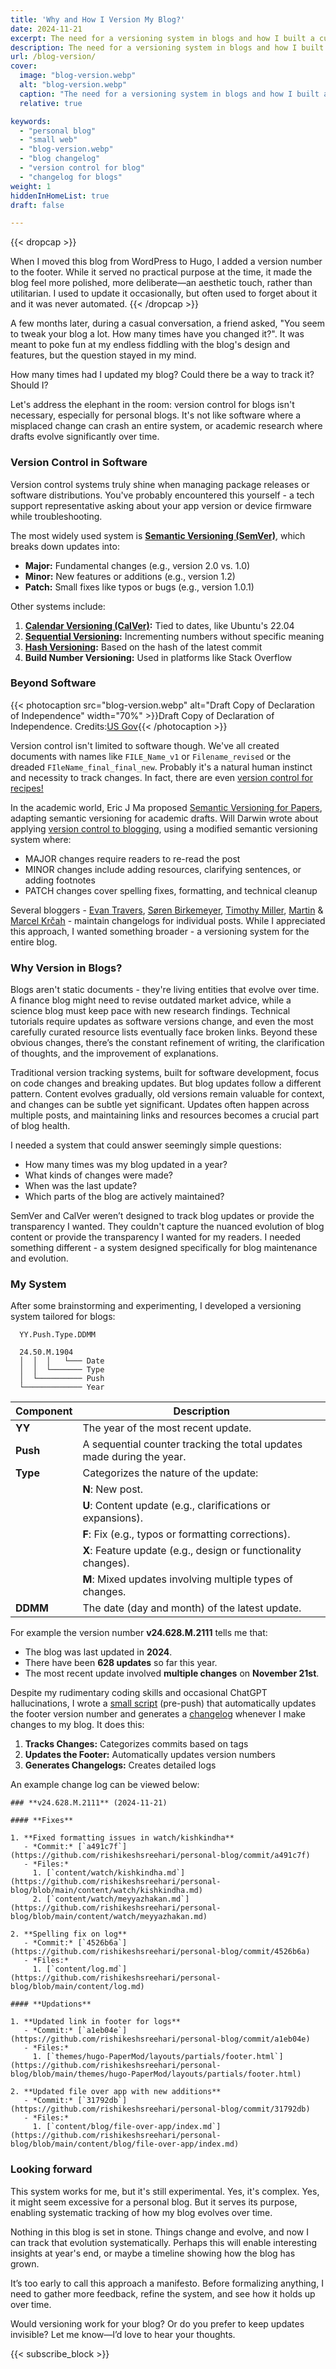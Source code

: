 ```yaml
---
title: 'Why and How I Version My Blog?'
date: 2024-11-21
excerpt: The need for a versioning system in blogs and how I built a custom approach to track and log my blog's evolution.
description: The need for a versioning system in blogs and how I built a custom approach to track and log my blog's evolution.
url: /blog-version/
cover:
  image: "blog-version.webp"
  alt: "blog-version.webp"
  caption: "The need for a versioning system in blogs and how I built a custom approach to track and log my blog's evolution."
  relative: true

keywords:
  - "personal blog"
  - "small web"
  - "blog-version.webp"
  - "blog changelog"
  - "version control for blog"
  - "changelog for blogs"
weight: 1
hiddenInHomeList: true
draft: false

---
```


{{< dropcap >}}

When I moved this blog from WordPress to Hugo, I added a version number to the footer. While it served no practical purpose at the time, it made the blog feel more polished, more deliberate—an aesthetic touch, rather than utilitarian. I used to update it occasionally, but often used to forget about it and it was never automated.
{{< /dropcap >}}

A few months later, during a casual conversation, a friend asked, "You seem to tweak your blog a lot. How many times have you changed it?". It was meant to poke fun at my endless fiddling with the blog's design and features, but the question stayed in my mind. 

How many times had I updated my blog?
Could there be a way to track it? 
Should I?

Let's address the elephant in the room: version control for blogs isn't necessary, especially for personal blogs. It's not like software where a misplaced change can crash an entire system, or academic research where drafts evolve significantly over time.

### Version Control in Software

Version control systems truly shine when managing package releases or software distributions. You've probably encountered this yourself - a tech support representative asking about your app version or device firmware while troubleshooting.

The most widely used system is **[Semantic Versioning (SemVer)](https://semver.org/)**, which breaks down updates into:

- **Major:** Fundamental changes (e.g., version 2.0 vs. 1.0)
- **Minor:** New features or additions (e.g., version 1.2)
- **Patch:** Small fixes like typos or bugs (e.g., version 1.0.1)

Other systems include:

1. **[Calendar Versioning (CalVer)](https://calver.org/):** Tied to dates, like Ubuntu's 22.04
2. **[Sequential Versioning](https://fastercapital.com/keyword/sequential-versioning.html):** Incrementing numbers without specific meaning
3. **[Hash Versioning](https://miniscruff.github.io/hashver/):** Based on the hash of the latest commit
4. **Build Number Versioning:** Used in platforms like Stack Overflow

### Beyond Software

{{< photocaption src="blog-version.webp" alt="Draft Copy of Declaration of Independence" width="70%" >}}Draft Copy of Declaration of Independence. Credits:[US Gov](https://www.nps.gov/articles/independence-declarationdraft.htm){{< /photocaption >}}


Version control isn't limited to software though. We've all created documents with names like `FILE_Name_v1` or `Filename_revised` or the dreaded `FIleName_final_final_new`. Probably it's a natural human instinct and necessity to track changes. In fact, there are even [version control for recipes!](https://cogs-well-inc.helpscoutdocs.com/article/230-what-is-a-recipe-version)

In the academic world, Eric J Ma proposed [Semantic Versioning for Papers](https://ericmjl.github.io/blog/2015/4/3/semantic-versioning-for-papers-a-manifesto/), adapting semantic versioning for academic drafts. Will Darwin wrote about applying [version control to blogging](https://willdarwin.com/writing/vcs), using a modified semantic versioning system where:
- MAJOR changes require readers to re-read the post
- MINOR changes include adding resources, clarifying sentences, or adding footnotes
- PATCH changes cover spelling fixes, formatting, and technical cleanup

Several bloggers - [Evan Travers](https://evantravers.com/articles/2019/11/08/using-git-to-generate-a-changelog-for-your-blog/), [Søren Birkemeyer](https://annualbeta.com/blog/a-changelog-for-my-blog-posts/), [Timothy Miller](https://timothymiller.dev/posts/2020/adding-a-changelog-to-my-11ty-blog/), [Martin](https://www.tempertemper.net/blog/version-control-for-articles-and-blog-posts) & [Marcel Krčah](https://marcel.is/post-changelog/) - maintain changelogs for individual posts. While I appreciated this approach, I wanted something broader - a versioning system for the entire blog.

### Why Version in Blogs?

Blogs aren't static documents - they're living entities that evolve over time. A finance blog might need to revise outdated market advice, while a science blog must keep pace with new research findings. Technical tutorials require updates as software versions change, and even the most carefully curated resource lists eventually face broken links. Beyond these obvious changes, there’s the constant refinement of writing, the clarification of thoughts, and the improvement of explanations.

Traditional version tracking systems, built for software development, focus on code changes and breaking updates. But blog updates follow a different pattern. Content evolves gradually, old versions remain valuable for context, and changes can be subtle yet significant. Updates often happen across multiple posts, and maintaining links and resources becomes a crucial part of blog health.

I needed a system that could answer seemingly simple questions: 
- How many times was my blog updated in a year?
- What kinds of changes were made? 
- When was the last update? 
- Which parts of the blog are actively maintained? 


SemVer and CalVer weren’t designed to track blog updates or provide the transparency I wanted. They couldn't capture the nuanced evolution of blog content or provide the transparency I wanted for my readers. I needed something different - a system designed specifically for blog maintenance and evolution.

### My System

After some brainstorming and experimenting, I developed a versioning system tailored for blogs:

```
  YY.Push.Type.DDMM

  24.50.M.1904
  │  │  │   └─── Date
  │  │  └─────── Type
  │  └────────── Push
  └───────────── Year

```

| **Component** | **Description**                                                                 |
|---------------|---------------------------------------------------------------------------------|
| **YY**        | The year of the most recent update.                                             |
| **Push**      | A sequential counter tracking the total updates made during the year.           |
| **Type**      | Categorizes the nature of the update:                                           |
|               | **N**: New post.                                                               |
|               | **U**: Content update (e.g., clarifications or expansions).                    |
|               | **F**: Fix (e.g., typos or formatting corrections).                            |
|               | **X**: Feature update (e.g., design or functionality changes).                 |
|               | **M**: Mixed updates involving multiple types of changes.                      |
| **DDMM**      | The date (day and month) of the latest update.                                  |


For example the version number **v24.628.M.2111** tells me that:

- The blog was last updated in **2024**.
- There have been **628 updates** so far this year.
- The most recent update involved **multiple changes** on **November 21st**.

Despite my rudimentary coding skills and occasional ChatGPT hallucinations, I wrote a [small script](https://github.com/rishikeshsreehari/personal-blog/blob/main/scripts/pre_push.py)
(pre-push) that automatically updates the footer version number and generates a [changelog](/log) whenever I make changes to my blog. It does this:

1. **Tracks Changes:** Categorizes commits based on tags
2. **Updates the Footer:** Automatically updates version numbers
3. **Generates Changelogs:** Creates detailed logs


An example change log can be viewed below:

```
### **v24.628.M.2111** (2024-11-21)

#### **Fixes**

1. **Fixed formatting issues in watch/kishkindha**  
   - *Commit:* [`a491c7f`](https://github.com/rishikeshsreehari/personal-blog/commit/a491c7f)  
   - *Files:*  
     1. [`content/watch/kishkindha.md`](https://github.com/rishikeshsreehari/personal-blog/blob/main/content/watch/kishkindha.md)
     2. [`content/watch/meyyazhakan.md`](https://github.com/rishikeshsreehari/personal-blog/blob/main/content/watch/meyyazhakan.md)

2. **Spelling fix on log**  
   - *Commit:* [`4526b6a`](https://github.com/rishikeshsreehari/personal-blog/commit/4526b6a)  
   - *Files:*  
     1. [`content/log.md`](https://github.com/rishikeshsreehari/personal-blog/blob/main/content/log.md)

#### **Updations**

1. **Updated link in footer for logs**  
   - *Commit:* [`a1eb04e`](https://github.com/rishikeshsreehari/personal-blog/commit/a1eb04e)  
   - *Files:*  
     1. [`themes/hugo-PaperMod/layouts/partials/footer.html`](https://github.com/rishikeshsreehari/personal-blog/blob/main/themes/hugo-PaperMod/layouts/partials/footer.html)

2. **Updated file over app with new additions**  
   - *Commit:* [`31792db`](https://github.com/rishikeshsreehari/personal-blog/commit/31792db)  
   - *Files:*  
     1. [`content/blog/file-over-app/index.md`](https://github.com/rishikeshsreehari/personal-blog/blob/main/content/blog/file-over-app/index.md)

```

### Looking forward

This system works for me, but it's still experimental. Yes, it's complex. Yes, it might seem excessive for a personal blog. But it serves its purpose, enabling systematic tracking of how my blog evolves over time.

Nothing in this blog is set in stone. Things change and evolve, and now I can track that evolution systematically. Perhaps this will enable interesting insights at year's end, or maybe a timeline showing how the blog has grown.

It’s too early to call this approach a manifesto. Before formalizing anything, I need to gather more feedback, refine the system, and see how it holds up over time.

Would versioning work for your blog? Or do you prefer to keep updates invisible? Let me know—I’d love to hear your thoughts.



{{< subscribe_block >}}


